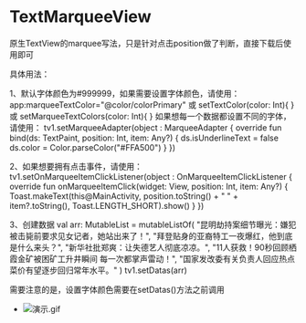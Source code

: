 # TextMarqueeView

原生TextView的marquee写法，只是针对点击position做了判断，直接下载后使用即可

具体用法：

1、默认字体颜色为#999999，如果需要设置字体颜色，请使用：
  app:marqueeTextColor="@color/colorPrimary"
  或
  setTextColor(color: Int){
  }
  或
  setMarqueeTextColors(color: Int){
  }
  如果想每一个数据都设置不同的字体，请使用：
  tv1.setMarqueeAdapter(object : MarqueeAdapter {
            override fun bind(ds: TextPaint, position: Int, item: Any?) {
                ds.isUnderlineText = false
                ds.color = Color.parseColor("#FFA500")
            }
  })

2、如果想要拥有点击事件，请使用：
  tv1.setOnMarqueeItemClickListener(object : OnMarqueeItemClickListener {
             override fun onMarqueeItemClick(widget: View, position: Int, item: Any?) {
                Toast.makeText(this@MainActivity, position.toString() + " " + item?.toString(), Toast.LENGTH_SHORT).show()
             }
  })

3、创建数据
  val arr: MutableList<CharSequence> = mutableListOf(
                  "昆明劫持案细节曝光：嫌犯被击毙前要求见女记者，她站出来了！",
                  "拜登贴身的亚裔特工一夜爆红，他到底是什么来头？",
                  "新华社批郑爽：让失德艺人彻底凉凉。",
                  "11人获救！90秒回顾栖霞金矿被困矿工升井瞬间 每一次都掌声雷动！",
                  "国家发改委有关负责人回应热点 菜价有望逐步回归常年水平。"
  )
  tv1.setDatas(arr)

  需要注意的是，设置字体颜色需要在setDatas()方法之前调用
  
- ![演示.gif](演示.gif)
